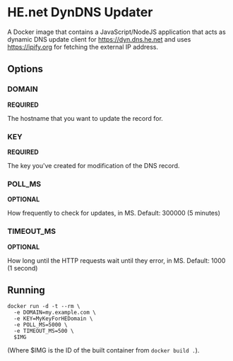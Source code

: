 # HE.net DynDNS Updater

A Docker image that contains a JavaScript/NodeJS application that acts as dynamic DNS update client for https://dyn.dns.he.net and uses https://ipify.org for fetching the external IP address.

## Options

### DOMAIN

**REQUIRED**

The hostname that you want to update the record for.

### KEY

**REQUIRED**

The key you've created for modification of the DNS record.

### POLL_MS

**OPTIONAL**

How frequently to check for updates, in MS.
Default: 300000 (5 minutes)

### TIMEOUT_MS

**OPTIONAL**

How long until the HTTP requests wait until they error, in MS.
Default: 1000 (1 second)

## Running

```
docker run -d -t --rm \
  -e DOMAIN=my.example.com \
  -e KEY=MyKeyForHEDomain \
  -e POLL_MS=5000 \
  -e TIMEOUT_MS=500 \
  $IMG
```
(Where $IMG is the ID of the built container from `docker build .`).
